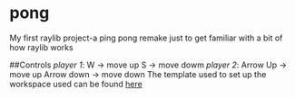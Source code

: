# pong
My first raylib project-a ping pong remake just to get familiar with a bit of how raylib works

##Controls
*player 1*: W -> move up
            S -> move dowm
*player 2*: Arrow Up -> move up
            Arrow down -> move down
The template used to set up the workspace used can be found [here](https://github.com/educ8s/Raylib-CPP-Starter-Template-for-VSCODE)
